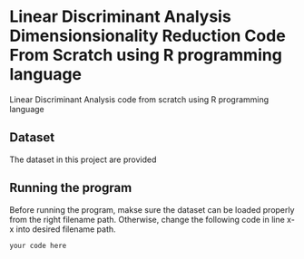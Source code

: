 # Linear Discriminant Analysis Dimensionsionality Reduction Code From Scratch using R programming language
Linear Discriminant Analysis code from scratch using R programming language

## Dataset
The dataset in this project are provided

## Running the program
Before running the program, makse sure the dataset can be loaded properly from the right filename path. Otherwise, change the following code in line x-x into desired filename path.

```R
your code here
```
